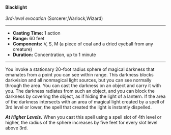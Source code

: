 #### Blacklight
*3rd-level evocation* (Sorcerer,Warlock,Wizard)
___
- **Casting Time:** 1 action
- **Range:** 60 feet
- **Components:** V, S, M (a piece of coal and a dried eyeball from any creature)
- **Duration:** Concentration, up to 1 minute
---
You invoke a stationary 20-foot radius sphere of magical darkness that emanates from a point you can see within range. This darkness blocks darkvision and all nonmagical light sources, but you can see normally through the area. You can cast the darkness on an object and carry it with you. The darkness radiates from such an object, and you can block the darkness by covering the object, as if hiding the light of a lantern. If the area of the darkness intersects with an area of magical light created by a spell of 3rd level or lower, the spell that created the light is instantly dispelled.

***At Higher Levels.***  When you cast this spell using a spell slot of 4th level or higher, the radius of the sphere increases by five feet for every slot level above 3rd.
